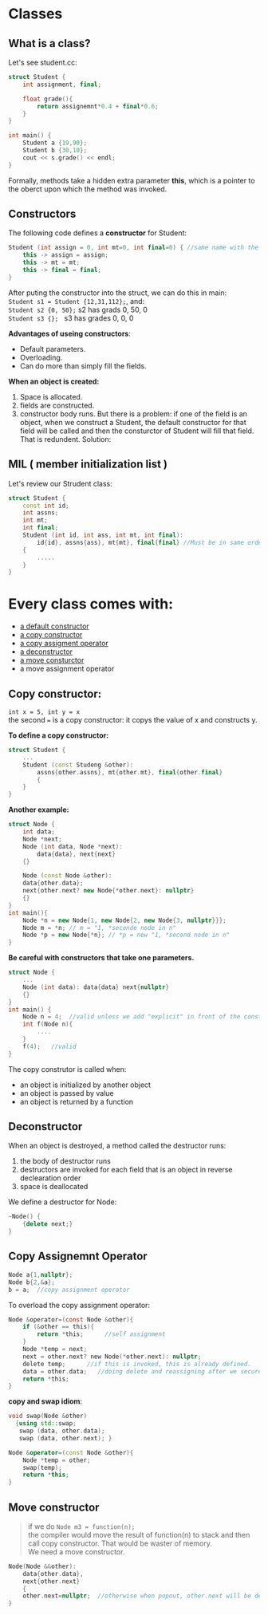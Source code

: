 # Classes

## What is a class?
Let's see student.cc:
```c++
struct Student {
    int assignment, final;

    float grade(){
        return assignemnt*0.4 + final*0.6;
    }
}

int main() {
    Student a {19,90};
    Student b {30,10};
    cout << s.grade() << endl;
}
```
Formally, methods take a hidden extra parameter **this**, which is a pointer to the oberct upon which the method was invoked. 

## Constructors <a id="default"></a>
The following code defines a **constructor** for Student:
```c++
Student (int assign = 0, int mt=0, int final=0) { //same name with the class
    this -> assign = assign;
    this -> mt = mt;
    this -> final = final;
}
```
After puting the constructor into the struct, we can do this in main:  
`Student s1 = Student {12,31,112};`, and:  
`Student s2 {0, 50};`  s2 has grads 0, 50, 0  
`Student s3 {};` &nbsp; s3 has grades 0, 0, 0

**Advantages of useing constructors**:  
* Default parameters.
* Overloading.
* Can do more than simply fill the fields.

**When an object is created:**
1. Space is allocated.
2. fields are constructed.
3. constructor body runs.
But there is a problem: if one of the field is an object, when we construct a Student, the default constructor for that field will be called and then the consturctor of Student will fill that field. That is redundent. Solution:

## MIL ( member initialization list )  
Let's review our Strudent class:
```c++
struct Student {
    const int id;
    int assns;
    int mt;
    int final;
    Student (int id, int ass, int mt, int final): 
        id{id}, assns{ass}, mt{mt}, final{final} //Must be in same order in which they are declared.
    {
        .....
    }
}
```
# Every class comes with:

* [a default constructor](#default)
* [a copy constructor](#copy)
* [a copy assigment operator](#copy_ass)
* [a deconstructor](#destroy)
* [a move consturctor](#move) 
* a move assignment operator

## Copy constructor: <a id = "copy"></a>
`int x = 5, int y = x`   
the second `=` is a copy constructor: it copys the value of x and constructs y.   

**To define a copy constructor:**
```c++
struct Student {
    ...
    Student (const Studeng &other):
        assns{other.assns}, mt{other.mt}, final{other.final}
        {
    }
}
```

**Another example:**
```c++
struct Node {
    int data;
    Node *next;
    Node (int data, Node *next):
        data{data}, next{next}
    {}

    Node (const Node &other):
    data{other.data};
    next{other.next? new Node{*other.next}: nullptr}
    {}
}
int main(){
    Node *n = new Node{1, new Node{2, new Node{3, nullptr}}};
    Node m = *n; // m = "1, *seconde node in n"
    Node *p = new Node{*n}; // *p = new "1, *second node in n"
}
```

**Be careful with constructors that take one parameters.**
```c++
struct Node {
    ...
    Node (int data): data{data} next{nullptr}
    {}
}
int main() {
    Node n = 4;  //valid unless we add "explicit" in front of the constructor.
    int f(Node n){
        ....
    }
    f(4);   //valid
}
```
The copy construtor is called when: 
* an object is initialized by another object
* an object is passed by value
* an object is returned by a function

## Deconstructor <a id = "destroy"></a>

When an object is destroyed, a method called the destructor runs:   
1. the body of destructor runs
2. destructors are invoked for each field that is an object in reverse declearation order
3. space is deallocated   

We define a destructor for Node:  
```c++
~Node() {
    {delete next;}
}
```


## Copy Assignemnt Operator <a id="copy_ass"></a>
```c++
Node a{1,nullptr};
Node b{2,&a};
b = a;  //copy assignment operator
```
To overload the copy assignment operator:  
```c
Node &operator=(const Node &other){
    if (&other == this){
        return *this;      //self assignment
    }
    Node *temp = next;
    next = other.next? new Node(*other.next): nullptr;
    delete temp;      //if this is invoked, this is already defined.    
    data = other.data;   //doing delete and reassigning after we secure copying. 
    return *this;
}
```

**copy and swap idiom**:  
```c++
void swap(Node &other)
  {using std::swap;
   swap (data, other.data);
   swap (data, other.next); }

Node &operator=(const Node &other){
    Node *temp = other;
    swap(temp);
    return *this;
}
```

## Move constructor <a id="move"></a>

> if we do `Node m3 = function(n);`  
the compiler would move the result of function(n) to stack and then call copy constructor. That would be waster of memory.  
We need a move constructor.

```c++
Node(Node &&other):
    data{other.data},
    next{other.next} 
    {
    other.next=nullptr;  //otherwise when popout, other.next will be destroyed
}